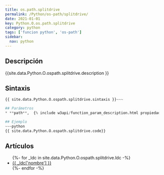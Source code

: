 ```yaml
---
title: os.path.splitdrive
permalink: /Python/os-path/splitdrive/
date: 2021-01-01
key: Python.O.os.path.splitdrive
category: python
tags: ['funcion python', 'os-path']
sidebar: 
  nav: python
---
```


## Descripción
{{site.data.Python.O.ospath.splitdrive.description }}

## Sintaxis
~~~python
{{ site.data.Python.O.ospath.splitdrive.sintaxis }}~~~

## Parámetros
* **path**,  {% include w3api/function_param_description.html propiedad=site.data.Python.O.os.path.splitdrive valor="path" %}

## Ejemplo
~~~python
{{ site.data.Python.O.ospath.splitdrive.code}}
~~~

## Artículos
<ul>
{%- for _ldc in site.data.Python.O.ospath.splitdrive.ldc -%}
   <li>
       <a href="{{_ldc['url'] }}">{{ _ldc['nombre'] }}</a>
   </li>
{%- endfor -%}
</ul>
